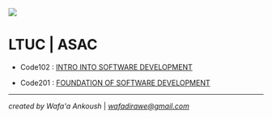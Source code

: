 
![](https://i.pinimg.com/564x/e5/b2/78/e5b2785f03bff5af7667fbd6ea0e479f.jpg)

# LTUC | ASAC

- Code102 : [INTRO INTO SOFTWARE DEVELOPMENT](READMEcode102.md)

- Code201 : [FOUNDATION OF SOFTWARE DEVELOPMENT](READMEcode201.md)

***

*created by Wafa'a Ankoush* |  *wafadirawe@gmail.com*
